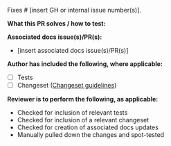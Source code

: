 Fixes # [insert GH or internal issue number(s)].

**What this PR solves / how to test:**

**Associated docs issue(s)/PR(s):**

- [insert associated docs issue(s)/PR(s)]

**Author has included the following, where applicable:**

- [ ] Tests
- [ ] Changeset ([Changeset guidelines](https://github.com/khulnasoft/workers-sdk/blob/main/CONTRIBUTING.md#changesets))

**Reviewer is to perform the following, as applicable:**

- Checked for inclusion of relevant tests
- Checked for inclusion of a relevant changeset
- Checked for creation of associated docs updates
- Manually pulled down the changes and spot-tested
